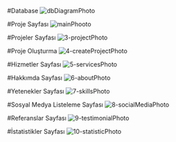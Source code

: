 #Database
![dbDiagramPhoto](https://github.com/mahsunaydin/DevFolio/assets/105869500/70f8b5d3-0e8d-414c-bb0a-61707f6bf793)

#Proje Sayfası
![mainPhooto](https://github.com/mahsunaydin/DevFolio/assets/105869500/3fa13812-acf1-4c89-a175-ad309d6adedd)

#Projeler Sayfası
![3-projectPhoto](https://github.com/mahsunaydin/DevFolio/assets/105869500/521f6980-d6b5-4e75-bc11-1ab1c305c042)

#Proje Oluşturma
![4-createProjectPhoto](https://github.com/mahsunaydin/DevFolio/assets/105869500/443efcea-f8cc-451b-b8de-f4aad3fba30a)

#Hizmetler Sayfası
![5-servicesPhoto](https://github.com/mahsunaydin/DevFolio/assets/105869500/25042c96-8666-44f1-8e84-7eed93c0a99c)

#Hakkımda Sayfası
![6-aboutPhoto](https://github.com/mahsunaydin/DevFolio/assets/105869500/b8a0fe9c-716d-4c37-94b2-e6bd619afa8c)

#Yetenekler Sayfası
![7-skillsPhoto](https://github.com/mahsunaydin/DevFolio/assets/105869500/fcd12c2e-3be3-4ea3-bcdb-bdc4dbbc1d43)

#Sosyal Medya Listeleme Sayfası
![8-socialMediaPhoto](https://github.com/mahsunaydin/DevFolio/assets/105869500/3fee78a4-8a73-403b-adc0-c2a9e070b056)

#Referanslar Sayfası
![9-testimonialPhoto](https://github.com/mahsunaydin/DevFolio/assets/105869500/dcb72e56-cb34-4cc9-a2ba-1ebc147c0009)

#İstatistikler Sayfası
![10-statisticPhoto](https://github.com/mahsunaydin/DevFolio/assets/105869500/8baef6fd-0fe9-4398-a2c0-7c9b45620ccc)





